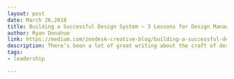 ```yaml
---
layout: post
date: March 26,2018
title: Building a Successful Design System — 3 Lessons for Design Managers
author: Ryan Donahue
link: https://medium.com/zendesk-creative-blog/building-a-successful-design-system-3-lessons-for-design-managers-926a87cbbe74
description: There’s been a lot of great writing about the craft of design systems. Much less has been written about what it’s like to support and invest in a design system from the perspective of design management.
tags:
- leadership

---
```


<!-- ========================
AVAILABLE TAGS
=============================
- animation
- code
- contribution
- design-tokens
- leadership
- patterns
- process
- sketch
============================= -->